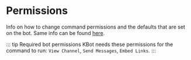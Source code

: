 # Permissions <Badge type='tip' text='Slash' />

Info on how to change command permissions and the defaults that are set on the bot.
Same info can be found [here](../../configuration/permissions.md).

::: tip Required bot permissions
KBot needs these permissions for the command to run: `View Channel`, `Send Messages`, `Embed Links`.
:::
